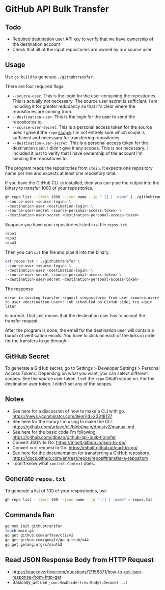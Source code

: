 # GitHub API Bulk Transfer

## Todo

- Required destination user API key to verify that we have ownership of the destination account
- Check that all of the input repositories are owned by our source user

## Usage

Use `go build` to generate `./githubtransfer`.

There are four required flags:

- `--source-user`. This is the login for the user containing the repositories.
  This is actually not necessary.
  The source user secret is sufficient.
  I am including it for greater redudancy so that it's clear where the repositories are coming from.
- `--destination-user`. This is the login for the user to send the repositories to.
- `--source-user-secret`. This is a personal access token for the source user.
  I gave it the `repo` [scope](https://docs.github.com/en/developers/apps/building-oauth-apps/scopes-for-oauth-apps).
  I'm not entirely sure which scope is sufficient and necessary for transferring repositories.
- `--destination-user-secret`. This is a personal access token for the destination user.
  I didn't give it any scopes.
  This is not necessary.
  I included it just to verify that I have ownership of the account I'm sending the repositories to.

The program reads the repositories from `stdin`.
It expects one repository name per line and expects at least one repository total.

If you have the GitHub CLI `gh` installed, then you can pipe the output into the binary to transfer 1000 of your repositories.

```bash
gh repo list --limit 1000 --json name --jq ".[] | .name" | ./githubtransfer \
--source-user <source-login> \
--destination-user <destination-login> \
--source-user-secret <source-personal-access-token> \
--destination-user-secret <destination-personal-access-token>
```

Suppose you have your repositories listed in a file `repos.txt`.

```txt
repo1
repo2
repo3
```

Then you can `cat` the file and pipe it into the binary.

```bash
cat repos.txt | ./githubtransfer \
--source-user <source-login> \
--destination-user <destination-login> \
--source-user-secret <source-personal-access-token> \
--destination-user-secret <destination-personal-access-token>
```

The response

```
error in issuing transfer request <repository> from user <source-user> to user <destination-user>: job scheduled on GitHub side; try again later
```

is normal.
That just means that the destination user has to accept the transfer request.

After the program is done, the email for the destination user will contain a bunch of verification emails.
You have to click on each of the links in order for the transfers to go through.

## GitHub Secret

To generate a GitHub secret, go to Settings > Developer Settings > Personal Access Tokens.
Depending on what you want, you can select different scopes.
See the source user token, I set the `repo` OAuth scope on.
For the destination user token, I didn't set any of the scopes.

## Notes

- See here for a discussion of how to make a CLI with go. https://news.ycombinator.com/item?id=23318137
- See here for the library I'm using to make the CLI. https://github.com/urfave/cli/blob/main/docs/v2/manual.md
- See here for the basic code I'm following. https://github.com/jdbean/github-api-bulk-transfer
- Convert JSON to Go. https://mholt.github.io/json-to-go/
- Convert curl request to Go. https://mholt.github.io/curl-to-go/
- See here for the documentation for transferring a GitHub repository. https://docs.github.com/en/rest/repos/repos#transfer-a-repository
- I don't know what `context.Context` does.

## Generate `repos.txt`

To generate a list of 100 of your respositories, use

```bash
gh repo list --limit 100 --json name --jq ".[] | .name" > repos.txt
```

## Commands Ran

```bash
go mod init githubtransfer
touch main.go
go get github.com/urfave/cli/v2
go get github.com/google/go-github/v44
go get golang.org/x/oauth2
```

## Read JSON Response Body from HTTP Request

- https://stackoverflow.com/questions/17156371/how-to-get-json-response-from-http-get
- Basically just use `json.NewDecder(res.Body).Decode(...)`
